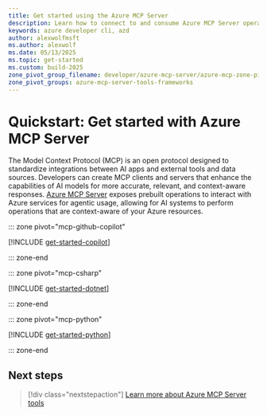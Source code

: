 ```yaml
---
title: Get started using the Azure MCP Server
description: Learn how to connect to and consume Azure MCP Server operations
keywords: azure developer cli, azd
author: alexwolfmsft
ms.author: alexwolf
ms.date: 05/13/2025
ms.topic: get-started
ms.custom: build-2025
zone_pivot_group_filename: developer/azure-mcp-server/azure-mcp-zone-pivot-groups.json
zone_pivot_groups: azure-mcp-server-tools-frameworks
---
```


# Quickstart: Get started with Azure MCP Server

The Model Context Protocol (MCP) is an open protocol designed to standardize integrations between AI apps and external tools and data sources. Developers can create MCP clients and servers that enhance the capabilities of AI models for more accurate, relevant, and context-aware responses. [Azure MCP Server](https://github.com/Azure/azure-mcp) exposes prebuilt operations to interact with Azure services for agentic usage, allowing for AI systems to perform operations that are context-aware of your Azure resources.

::: zone pivot="mcp-github-copilot"

[!INCLUDE [get-started-copilot](includes/get-started-copilot.md)]

::: zone-end

::: zone pivot="mcp-csharp"

[!INCLUDE [get-started-dotnet](includes/get-started-dotnet.md)]

::: zone-end

::: zone pivot="mcp-python"

[!INCLUDE [get-started-python](includes/get-started-python.md)]

::: zone-end

## Next steps

> [!div class="nextstepaction"]
> [Learn more about Azure MCP Server tools](tools/get-started.md)
